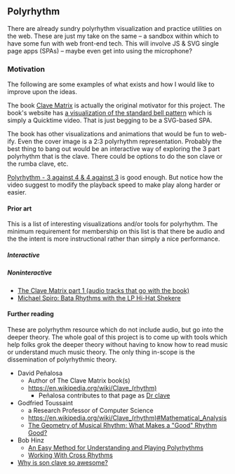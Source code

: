 ## Polyrhythm

There are already sundry polyrhythm visualization and practice utilities on the web. 
These are just my take on the same – a sandbox within which to have some fun with web
front-end tech. This will involve JS & SVG single page apps (SPAs) – maybe even get
into using the microphone?

### Motivation
The following are some examples of what exists and how I would like to improve upon the ideas.

The book [Clave Matrix](http://www.unlockingclave.com/volume-1-the-clave-matrix.html) 
is actually the original motivator for this project.
The book's website has [a visualization of the standard bell pattern](http://www.unlockingclave.com/standard-pattern-animation.html)
which is simply a Quicktime video. That is just begging to be a SVG-based SPA.

The book has other visualizations and animations that would be fun to web-ify. 
Even the cover image is a 2:3 polyrhythm representation. Probably the best thing
to bang out would be an interactive way of exploring the 3 part polyrhythm that is
the clave. There could be options to do the son clave or the rumba clave, etc.

[Polyrhythm - 3 against 4 & 4 against 3](https://www.youtube.com/watch?v=AgdLLitVxfI) 
is good enough. But notice how the video suggest to modify the playback speed to make
play along harder or easier. 

#### Prior art
This is a list of interesting visualizations and/or tools for polyrhythm. The minimum requirement for
membership on this list is that there be audio and the the intent is more instructional rather than simply a nice performance.

##### Interactive

##### Noninteractive
- [The Clave Matrix part 1 (audio tracks that go with the book)](http://ge.tt/5orZ2Ba)
- [Michael Spiro: Bata Rhythms with the LP Hi-Hat Shekere](https://www.youtube.com/watch?v=8VttJ5rTwcM)

#### Further reading
These are polyrhythm resource which do not include audio, but go into the deeper theory.
The whole goal of this project is to come up with tools which help folks grok the deeper theory
without having to know how to read music or understand much music theory. The only thing in-scope
is the dissemination of polyrhythmic theory.

- David Peñalosa
  - Author of The Clave Matrix book(s)
  - https://en.wikipedia.org/wiki/Clave_(rhythm)
    - Peñalosa contributes to that page as [Dr clave](https://en.wikipedia.org/wiki/User:Dr_clave)
- Godfried Toussaint
  - a Research Professor of Computer Science
  - https://en.wikipedia.org/wiki/Clave_(rhythm)#Mathematical_Analysis
  - [The Geometry of Musical Rhythm: What Makes a "Good" Rhythm Good?](http://www.crcpress.com/product/isbn/9781466512023)
- Bob Hinz
  - [An Easy Method for Understanding and Playing Polyrhythms](http://www.bobhinz.com/PDFs%20of%20Published%20&%20Unpublished%20Articles/An%20Easy%20Method%20For%20Understanding%20and%20Playing%20Polyrhythms.pdf)
  - [Working With Cross Rhythms](http://www.bobhinz.com/PDFs%20of%20Published%20&%20Unpublished%20Articles/Working%20With%20Cross%20Rhythms.pdf)
- [Why is son clave so awesome?](http://www.ethanhein.com/wp/2013/why-is-son-clave-so-awesome/)

